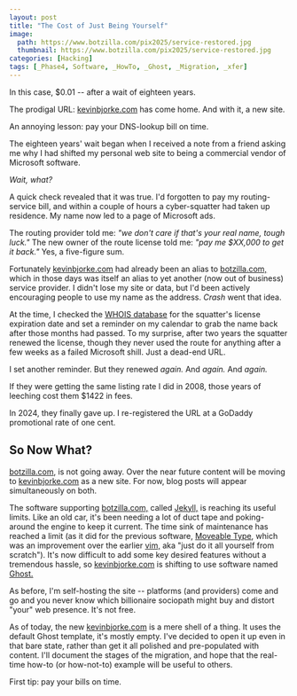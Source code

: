 ```yaml
---
layout: post
title: "The Cost of Just Being Yourself"
image:
  path: https://www.botzilla.com/pix2025/service-restored.jpg
  thumbnail: https://www.botzilla.com/pix2025/service-restored.jpg
categories: [Hacking]
tags: [_Phase4, Software, _HowTo, _Ghost, _Migration, _xfer]
---
```


In this case, $0.01 -- after a wait of eighteen years.

The prodigal URL: [kevinbjorke.com](https://kevinbjorke.com/) has come home. And with it, a new site.

<!--more-->

An annoying lesson: pay your DNS-lookup bill on time.

The eighteen years' wait began when I received a note from a friend asking me why I had shifted my personal web site to being a commercial vendor of Microsoft software.

_Wait, what?_

A quick check revealed that it was true. I'd forgotten to pay my routing-service bill, and within a couple of hours a cyber-squatter had taken up residence. My name now led to a page of Microsoft ads.

The routing provider told me: _"we don't care if that's your real name, tough luck."_ The new owner of the route license told me: _"pay me $XX,000 to get it back."_ Yes, a five-figure sum.

Fortunately [kevinbjorke.com](https://kevinbjorke.com/) had already been an alias to [botzilla.com,](https://botzilla.com/) which in those days was itself an alias to yet another (now out of business) service provider. I didn't lose my site or data, but I'd been actively encouraging people to use my name as the address. _Crash_ went that idea.

At the time, I checked the [WHOIS database](https://lookup.icann.org/en) for the squatter's license expiration date and set a reminder on my calendar to grab the name back after those months had passed. To my surprise, after two years the squatter renewed the license, though they never used the route for anything after a few weeks as a failed Microsoft shill. Just a dead-end URL.

I set another reminder. But they renewed _again._ And _again._ And _again._

If they were getting the same listing rate I did in 2008, those years of leeching cost them $1422 in fees. 

In 2024, they finally gave up. I re-registered the URL at a GoDaddy promotional rate of one cent.

## So Now What?

[botzilla.com,](https://botzilla.com/) is not going away. Over the near future content will be moving to [kevinbjorke.com](https://kevinbjorke.com/) as a new site. For now, blog posts will appear simultaneously on both.

The software supporting [botzilla.com,](https://botzilla.com/) called [Jekyll,](https://jekyllrb.com/) is reaching its useful limits. Like an old car, it's been needing a lot of duct tape and poking-around the engine to keep it current. The time sink of maintenance has reached a limit (as it did for the previous software, [Moveable Type](https://www.movabletype.org/), which was an improvement over the earlier [vim,](https://www.vim.org/) aka "just do it all yourself from scratch"). It's now difficult to add some key desired features without a tremendous hassle, so [kevinbjorke.com](https://kevinbjorke.com/) is shifting to use software named [Ghost.](https://ghost.org/)

As before, I'm self-hosting the site -- platforms (and providers) come and go and you never know which billionaire sociopath might buy and distort "your" web presence. It's not free.

As of today, the new [kevinbjorke.com](https://kevinbjorke.com/) is a mere shell of a thing. It uses the default Ghost template, it's mostly empty. I've decided to open it up even in that bare state, rather than get it all polished and pre-populated with content. I'll document the stages of the migration, and hope that the real-time how-to (or how-not-to) example will be useful to others.

First tip: pay your bills on time.
